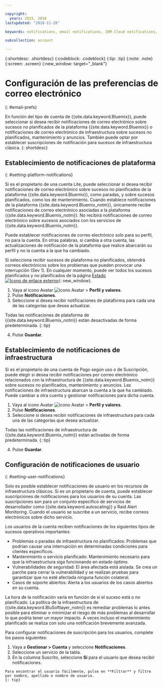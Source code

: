 ```yaml
---

copyright:
  years: 2015, 2018
lastupdated: "2018-11-28"

keywords: notifications, email notifications, IBM Cloud notifications, notification preferences

subcollection: account

---
```


{:shortdesc: .shortdesc}
{:codeblock: .codeblock}
{:tip: .tip}
{:note: .note}
{:screen: .screen}
{:new_window: target="_blank"}


# Configuración de las preferencias de correo electrónico
{: #email-prefs}

En función del tipo de cuenta de {{site.data.keyword.Bluemix}}, puede seleccionar si desea recibir notificaciones de correo electrónico sobre sucesos no planificados de la plataforma {{site.data.keyword.Bluemix}} o notificaciones de correo electrónico de infraestructura sobre sucesos no planificados, mantenimiento y anuncios. También puede optar por establecer suscripciones de notificación para sucesos de infraestructura clásica.
{: shortdesc}

## Establecimiento de notificaciones de plataforma
{: #setting-platform-notifications}

Si es el propietario de una cuenta Lite, puede seleccionar si desea recibir notificaciones de correo electrónico sobre sucesos no planificados de la plataforma {{site.data.keyword.Bluemix}}, como paradas, y sobre sucesos planificados, como los de mantenimiento. Cuando establece notificaciones de la plataforma {{site.data.keyword.Bluemix_notm}}, únicamente recibe notificaciones de correo electrónico asociadas a la plataforma {{site.data.keyword.Bluemix_notm}}. No recibirá notificaciones de correo electrónico sobre sucesos asociados con los servicios de {{site.data.keyword.Bluemix_notm}}.

Puede establecer notificaciones de correo electrónico solo para su perfil, no para la cuenta. En otras palabras, si cambia a otra cuenta, las actualizaciones de notificación de la plataforma que realice abarcarán su perfil y no la cuenta a la que ha cambiado.

Si selecciona recibir sucesos de plataforma no planificados, obtendrá correos electrónicos sobre los problemas que pueden provocar una interrupción (Sev 1). En cualquier momento, puede ver todos los sucesos planificados y no planificados de la página [Estado![Icono de enlace externo](../icons/launch-glyph.svg "Icono de enlace externo")](https://cloud.ibm.com/status){: new_window}.

1. Vaya al icono Avatar ![icono Avatar](../icons/i-avatar-icon.svg) &gt; **Perfil y valores**.
2. Pulse **Notificaciones**.
3. Seleccione si desea recibir notificaciones de plataforma para cada una de las categorías que desea actualizar.

  Todas las notificaciones de plataforma de {{site.data.keyword.Bluemix_notm}} están desactivadas de forma predeterminada.
  {: tip}

4. Pulse **Guardar**.

## Establecimiento de notificaciones de infraestructura

Si es el propietario de una cuenta de Pago según uso o de Suscripción, puede elegir si desea recibir notificaciones por correo electrónico relacionados con la infraestructura de {{site.data.keyword.Bluemix_notm}} sobre sucesos no planificados, mantenimiento y anuncios. Las notificaciones de infraestructura abarcan la cuenta a la que ha cambiado. Puede cambiar a otra cuenta y gestionar notificaciones para dicha cuenta.

1. Vaya al icono Avatar ![icono Avatar](../icons/i-avatar-icon.svg) &gt; **Perfil y valores**.
2. Pulse **Notificaciones**.
3. Seleccione si desea recibir notificaciones de infraestructura para cada una de las categorías que desea actualizar.

  Todas las notificaciones de infraestructura de {{site.data.keyword.Bluemix_notm}} están activadas de forma predeterminada.
  {: tip}

4. Pulse **Guardar**.

## Configuración de notificaciones de usuario
{: #setting-user-notifications}

Solo es posible establecer notificaciones de usuario en los recursos de infraestructura clásicos. Si es un propietario de cuenta, puede establecer suscripciones de notificaciones para los usuarios de su cuenta. Las suscripciones son para un conjunto específico de servicios de desarrollador como {{site.data.keyword.autoscaling}} y Raid Alert Monitoring. Cuando el usuario se suscribe a un servicio, recibe correos electrónicos sobre dicho servicio.  

Los usuarios de la cuenta reciben notificaciones de los siguientes tipos de sucesos operativos importantes:

  * Problemas o paradas de infraestructura no planificados: Problemas que podrían causar una interrupción en determinadas condiciones para clientes específicos.
  * Mantenimiento o servicio planificado: Mantenimiento necesario para que la infraestructura siga funcionando en estado óptimo.
  * Vulnerabilidades de seguridad: El área afectada está aislada. Se crea un parche para cerrar la vulnerabilidad y se realizan pruebas para garantizar que no esté afectada ninguna función colateral.
  * Casos de soporte abiertos: Alerta a los usuarios de los casos abiertos en su cuenta.

La hora de la notificación varía en función de si el suceso está o no planificado. La política de la infraestructura de {{site.data.keyword.BluSoftlayer_notm}} es remediar problemas lo antes posible para eliminar o minimizar el riesgo de más problemas al desarrollar lo que podría tener un mayor impacto. A veces incluso el mantenimiento planificado se realiza con solo una notificación brevemente avanzada.

Para configurar notificaciones de suscripción para los usuarios, complete los pasos siguientes:

  1. Vaya a **Gestionar > Cuenta** y seleccione **Notificaciones**.
  2. Seleccione un servicio de la tabla.
  3. En la columna Suscrito, seleccione **Sí** para el usuario que desea recibir notificaciones.

    Para encontrar el usuario fácilmente, pulse en **Filtrar** y filtre por nombre, apellido o nombre de usuario.
    {: tip}
